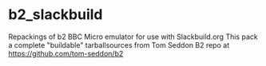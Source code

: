 # b2_slackbuild
Repackings of b2 BBC Micro emulator for use with Slackbuild.org
This pack a complete "buildable" tarballsources from Tom Seddon
B2 repo at https://github.com/tom-seddon/b2
